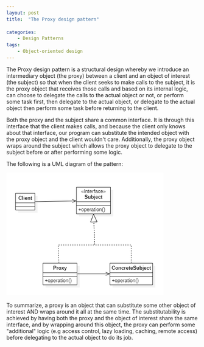 ```yaml
---
layout: post
title:  "The Proxy design pattern"

categories: 
    - Design Patterns
tags:
    - Object-oriented design
---
```


The Proxy design pattern is a structural design whereby we introduce an intermediary object (the proxy) between a client and an object of interest (the subject) so that when the client seeks to make calls to the subject, it is the proxy object that receives those calls and based on its internal logic, can  choose to delegate the calls to the actual object or not, or perform some task first, then delegate to the actual object, or delegate to the actual object then perform some task before returning to the client.

Both the proxy and the subject share a common interface. It is through this interface that the client makes calls, and because the client only knows about that interface, our program can substitute the intended object with the proxy object and the client wouldn't care. Additionally, the proxy object wraps around the subject which allows the proxy object to delegate to the subject before or after performing some logic.

The following is a UML diagram of the pattern:

![Proxy Design Diagram](/images/blog/design-patterns-proxy/design_patterns_proxy_diagram_1.png)

To summarize, a proxy is an object that can substitute some other object of interest AND wraps around it all at the same time.  The substitutability is achieved by having both the proxy and the object of interest share the same interface, and by wrapping around this object, the proxy can perform some "additional" logic (e.g access control, lazy loading, caching, remote access) before delegating to the actual object to do its job.
